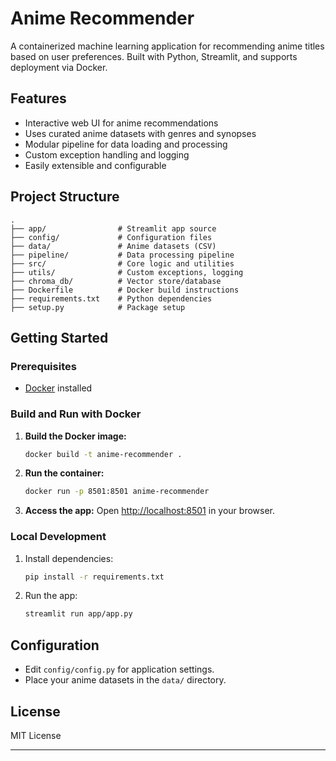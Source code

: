 # Anime Recommender

A containerized machine learning application for recommending anime titles based on user preferences. Built with Python, Streamlit, and supports deployment via Docker.

## Features

- Interactive web UI for anime recommendations
- Uses curated anime datasets with genres and synopses
- Modular pipeline for data loading and processing
- Custom exception handling and logging
- Easily extensible and configurable

## Project Structure

```
.
├── app/                # Streamlit app source
├── config/             # Configuration files
├── data/               # Anime datasets (CSV)
├── pipeline/           # Data processing pipeline
├── src/                # Core logic and utilities
├── utils/              # Custom exceptions, logging
├── chroma_db/          # Vector store/database
├── Dockerfile          # Docker build instructions
├── requirements.txt    # Python dependencies
├── setup.py            # Package setup
```

## Getting Started

### Prerequisites

- [Docker](https://www.docker.com/get-started) installed

### Build and Run with Docker

1. **Build the Docker image:**
   ```sh
   docker build -t anime-recommender .
   ```

2. **Run the container:**
   ```sh
   docker run -p 8501:8501 anime-recommender
   ```

3. **Access the app:**
   Open [http://localhost:8501](http://localhost:8501) in your browser.

### Local Development

1. Install dependencies:
   ```sh
   pip install -r requirements.txt
   ```

2. Run the app:
   ```sh
   streamlit run app/app.py
   ```

## Configuration

- Edit `config/config.py` for application settings.
- Place your anime datasets in the `data/` directory.

## License

MIT License

---

